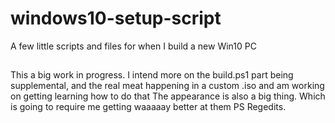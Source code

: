 # windows10-setup-script
A few little scripts and files for when I build a new Win10 PC

## 
This a big work in progress. I intend more on the build.ps1 part being supplemental, and the real meat happening in a custom .iso and am working on getting learning how to do that
The appearance is also a big thing. Which is going to require me getting waaaaay better at them PS Regedits.
